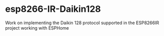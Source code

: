 # esp8266-IR-Daikin128
Work on implementing the Daikin 128 protocol supported in the ESP8266IR project working with ESPHome
